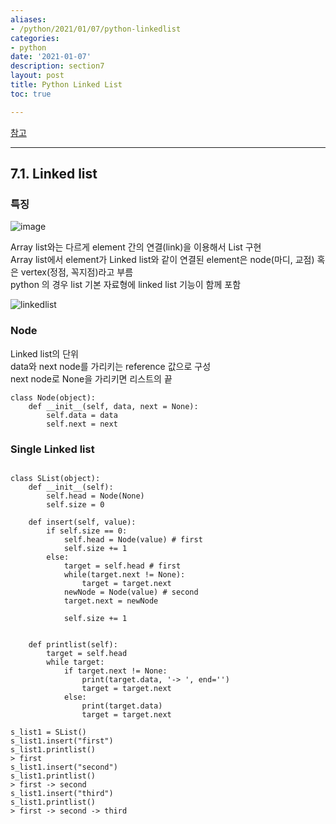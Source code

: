 ```yaml
---
aliases:
- /python/2021/01/07/python-linkedlist
categories:
- python
date: '2021-01-07'
description: section7
layout: post
title: Python Linked List
toc: true

---
```


[참고](https://wayhome25.github.io/cs/2017/04/17/cs-19/)

---

## 7.1. Linked list

### 특징
![image](https://user-images.githubusercontent.com/83441376/145132920-b1950c11-b841-45af-bef2-cfc6a43a5905.png)

Array list와는 다르게 element 간의 연결(link)을 이용해서 List 구현  
Array list에서 element가 Linked list와 같이 연결된 element은 node(마디, 교점) 혹은 vertex(정점, 꼭지점)라고 부름  
python 의 경우 list 기본 자료형에 linked list 기능이 함께 포함


![linkedlist](https://user-images.githubusercontent.com/83441376/145132511-7937da1a-33f4-4843-a237-f353bcac980b.png)


### Node
Linked list의 단위  
data와 next node를 가리키는 reference 값으로 구성  
next node로 None을 가리키면 리스트의 끝  

```
class Node(object):
    def __init__(self, data, next = None):
        self.data = data
        self.next = next

```

### Single Linked list
```

class SList(object):
    def __init__(self):
        self.head = Node(None)
        self.size = 0
        
    def insert(self, value):
        if self.size == 0:
            self.head = Node(value) # first
            self.size += 1
        else:
            target = self.head # first
            while(target.next != None):
                target = target.next
            newNode = Node(value) # second
            target.next = newNode

            self.size += 1
        
            
    def printlist(self):
        target = self.head
        while target:
            if target.next != None:
                print(target.data, '-> ', end='')
                target = target.next
            else:
                print(target.data)
                target = target.next

s_list1 = SList()
s_list1.insert("first")
s_list1.printlist()
> first
s_list1.insert("second")
s_list1.printlist()
> first -> second
s_list1.insert("third")
s_list1.printlist()
> first -> second -> third
```



